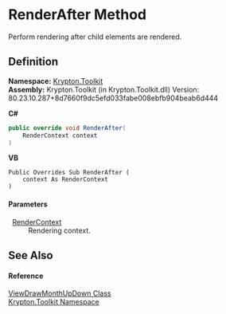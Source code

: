 # RenderAfter Method


Perform rendering after child elements are rendered.



## Definition
**Namespace:** <a href="79d2eac2-21f4-54ff-7552-b20c33c30600.md">Krypton.Toolkit</a>  
**Assembly:** Krypton.Toolkit (in Krypton.Toolkit.dll) Version: 80.23.10.287+8d7660f9dc5efd033fabe008ebfb904beab6d444

**C#**
``` C#
public override void RenderAfter(
	RenderContext context
)
```
**VB**
``` VB
Public Overrides Sub RenderAfter ( 
	context As RenderContext
)
```



#### Parameters
<dl><dt>  <a href="ef60a5af-08ff-7a94-87f5-362a7e392cd4.md">RenderContext</a></dt><dd>Rendering context.</dd></dl>

## See Also


#### Reference
<a href="73c76593-e29d-e2fc-c540-5c08c03c2c1f.md">ViewDrawMonthUpDown Class</a>  
<a href="79d2eac2-21f4-54ff-7552-b20c33c30600.md">Krypton.Toolkit Namespace</a>  
